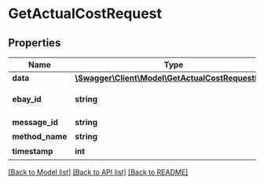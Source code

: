 # GetActualCostRequest

## Properties
Name | Type | Description | Notes
------------ | ------------- | ------------- | -------------
**data** | [**\Swagger\Client\Model\GetActualCostRequestData**](GetActualCostRequestData.md) |  | 
**ebay_id** | **string** | åå®¶eBayè´¦æ· | 
**message_id** | **string** | æ¶æ¯ID | 
**method_name** | **string** |  | [optional] 
**timestamp** | **int** | æ¶é´æ³ | 

[[Back to Model list]](../README.md#documentation-for-models) [[Back to API list]](../README.md#documentation-for-api-endpoints) [[Back to README]](../README.md)


